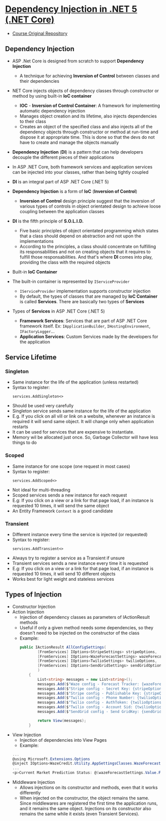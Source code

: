 # [Dependency Injection in .NET 5 (.NET Core)](https://www.udemy.com/course/dependency-injection-in-net-5-net-core)

- [Course Original Repository](https://github.com/bhrugen/WazeCredit)

## Dependency Injection ##

- ASP .Net Core is designed from scratch to support **Dependency Injection**
  - A technique for achieving **Inversion of Control** between classes and their dependencies

- NET Core injects objects of dependency classes through constructor or method
  by using built-in **IoC container**
  - **IOC** - **Inversion of Control Container**: A framework for implementing automatic
    dependency injection
  - Manages object creation and its lifetime, also injects dependencies to their class
  - Creates an object of the specified class and also injects all of the
    dependency objects through constructor or method at run-time and dispose it
    at appropriate time. This is done so that the devs do not have to create and
    manage the objects manually

- **Dependency Injection** (**DI**) is a pattern that can help developers decouple the
  different pieces of their applications

- In ASP .NET Core, both framework services and application services can be
  injected into your classes, rather than being tightly coupled

- **DI** is an integral part of ASP .NET Core (.NET 5)

- **Dependency Injection** is a form of **IoC** (**Inversion of Control**)
  - **Inversion of Control** design principle suggest that the inversion of various
    types of controls in object orientated design to achieve loose coupling
    between the application classes

- **DI** is the fifth principle of **S.O.L.I.D.**
    - Five basic principles of object orientated programming which states that a
      class should depend on abstraction and not upon the implementations
    - According to the principles, a class should concentrate on fulfilling its
      responsabilities and not on creating objects that it requires to fulfill
      those responsabilities. And that's where **DI** comes into play, providing the
      class with the required objects

- Built-in **IoC Container**
- The built-in container is represented by `IServiceProvider`
  - `IServiceProvider` implementation supports constructor injection
  - By default, the types of classes that are managed by **IoC Container** is called
    **Services**. There are basically two types of **Services**
- Types of **Services** in ASP .NET Core (.NET 5)
  - **Framework Services**: Services that are part of ASP .NET Core framework
    itself. Ex: `IApplicationBuilder`, `IHostingEnvironment`, `IFactoryLogger`...
  - **Application Services**: Custom Services made by the developers for the application

## Service Lifetime ##

### Singleton ###

- Same instance for the life of the application (unless restarted)
- Syntax to register:
  ```cshapr
  services.AddSingleton<>
  ```
- Should be used very carefully
- Singleton service sends same instance for the life of the application
- E.g. If you click on all vill or link on a website, whenever an instance is
  required it will send same object. It will change only when application
  restarts
- It can be used for services that are expensive to instantiate.
- Memory wil be allocated just once. So, Garbage Collector will have less things
  to do

### Scoped ###

- Same instance for one scope (one request in most cases)
- Syntax to register:
  ```cshapr
  services.AddScoped<>
  ```
- Not ideal for multi-threading
- Scoped services sends a new instance for each request
- E.g: If you click on a view or a link for that page load, if an instance is
  requested 10 times, it will send the same object
- An Entity Framework `Context` is a good candidate

### Transient ###

- Different instance every time the service is injected (or requested)
- Syntax to register:
  ```cshapr
  services.AddTransient<>
  ```
- Always try to register a service as a Transient if unsure
- Transient services sends a new instance every time it is requested
- E.g: If you click on a view or a link for that page load, if an instance is
  requested 10 times, it will send 10 different objects
- Works best for light weight and stateless services

## Types of Injection ##

- Constructor Injection
- Action Injection
  - Injection of dependency classes as parameters of IActionResult methods
  - Useful if only a given method needs some dependencies, so they doesn't need
    to be injected on the constructor of the class
  - Example:
    ```csharp
    public IActionResult AllConfigSettings(
            [FromServices] IOptions<StripeSettings> stripeOptions,
            [FromServices] IOptions<WazeForecastSettings> wazeForecastOptions,
            [FromServices] IOptions<TwilioSettings> twilioOptions,
            [FromServices] IOptions<SendGridSettings> sendGridOptions
            )
        {
            List<string> messages = new List<string>();
            messages.Add($"Waze config - Forecast Tracker: {wazeForecastOptions.Value.ForecastTrackerEnabled}");
            messages.Add($"Stripe config - Secret Key: {stripeOptions.Value.SecretKey}");
            messages.Add($"Stripe config - Publishable Key: {stripeOptions.Value.PublishableKey}");
            messages.Add($"Twilio config - Phone Number: {twilioOptions.Value.PhoneNumber}");
            messages.Add($"Twilio config - AuthToken: {twilioOptions.Value.AuthToken}");
            messages.Add($"Twilio config - Account Sid: {twilioOptions.Value.AccountSid}");
            messages.Add($"SendGrid config - Send GridKey: {sendGridOptions.Value.SendGridKey}");

            return View(messages);
        }
    ```
- View Injection
  - Injection of dependencies into View Pages
  - Example:
  ```csharp
  ...
  @using Microsoft.Extensions.Options
  @inject IOptions<WazeCredit.Utility.AppSettingsClasses.WazeForecastSettings> wazeForecastSettings
  ...
  <p>Current Market Prediction Status: @(wazeForecastSettings.Value.ForecastTrackerEnabled ? "Online" : "Offline")</p>
  ```
- Middleware Injection
  - Allows injections on its constructor and methods, even that it works differently
  - When injected on the constructor, the object remains the same. Since
    middlewares are registered the first time the application runs, and it
    remains the same object. Injections on its constructor also remains the same
    while it exists (even Transient Services).
